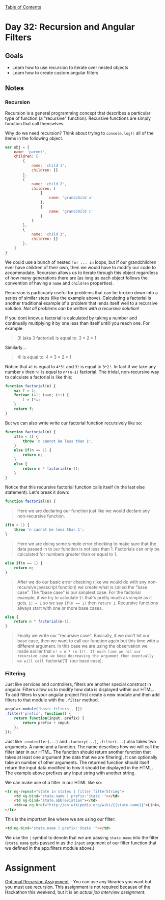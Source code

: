 [Table of Contents](/README.md)

# Day 32: Recursion and Angular Filters

## Goals
* Learn how to use recursion to iterate over nested objects
* Learn how to create custom angular filters

## Notes

### Recursion
Recursion is a general programming concept that describes a particular type of function (a "recursive" function). Recursive functions are simply function that call themselves.

Why do we need recursion? Think about trying to `console.log()` all of the items in the following object.

```js
var obj = {
	name: 'parent',
	children: [
		{
			name: 'child 1',
			children: []
		},
		{
			name: 'child 2',
			children: [
				{
					name: 'grandchild a'
				},
				{
					name: 'grandchild c'
				}
			]
		},
		{
			name: 'child 3',
			children: []
		},
	]
}
```

We could use a bunch of nested `for ... in` loops, but if our grandchildren ever have children of their own, then we would have to modify our code to accommodate. Recursion allows us to iterate through this object regardless of how many generations there are (as long as each object follows the convention of having a `name` and `children` properties).

Recursion is particuarly useful for problems that can be broken down into a series of similar steps (like the example above). Calculating a factorial is another traditional example of a problem that lends itself well to a recursive solution. *Not all problems can be written with a recursive solution!*

If you dont know, a factorial is calculated by taking a number and continually multiplying it by one less than itself untill you reach one. For example:

> 3! (aka 3 factorial) is equal to:
> 3 * 2 * 1

Similarly...

> 4! is equal to:
> 4 * 3 * 2 * 1

Notice that `4!` is equal to `4*3!` and `3!` is equal to `3*2!`. In fact if we take any number `n` then `n!` is equal to `n*(n-1)` factorial. The trivial, non-recursive way to calculate a factorial is like this:

```js
function factorial(n) {
	var f = 1;
	for(var i=1; i<=n; i++) {
		f = f*i;
	}
	return f;
}
```

But we can also write write our factorial function recursively like so:

```js
function factorial(n) {
	if(n < 1) {
		throw 'n cannot be less than 1';
	}
	else if(n == 1) {
		return n;
	}
	else {
		return n * factorial(n-1);
	}
}
```

Notice that this recursive factorial function calls itself (in the last else statement). Let's break it down:

```js
function factorial(n) {
```

> Here we are declaring our function just like we would declare any non-recursive function.

```js
if(n < 1) {
	throw 'n cannot be less than 1';
}
```

> Here we are doing some simple error checking to make sure that the data passed in to our function is not less than 1. Factorials can only be calculated for numbers greater than or equal to 1.

```js
else if(n == 1) {
	return n;
}
```

> After we do our basic error checking (like we would do with any non-recursive javascript function) we create what is called the "base case". The "base case" is our simplest case. For the factorial example, if we try to calculate `1!` that's pretty much as simple as it gets. `1! = 1` so we say `if(n == 1)` then `return 1`. Recursive functions always start with one or more base cases.

```js
else {
	return n * factorial(n-1);
}
```

> Finally we write our "recursive case". Basically, if we don't hit our base case, then we want to call our function again but this time with a different argument. In this case we are using the observation we made earlier that `n! = n * (n-1)!. If each time we hit our recursive case we keep decreasing the argument then eventually we will call `factorial(1)` (our base case).

### Filtering
Just like services and controllers, filters are another special construct in angular. Filters allow us to modify how data is displayed within our HTML. To add filters to your angular project first create a new module and then add filters to that module with the `.filter` method.

```js
angular.module('basic.filters', [])
.filter('prefix', function() {
	return function(input, prefix) {
		return prefix + input;
	};
});
```

Just like `.controller(...)` and `.factory(...)`, `.filter(...)` also takes two arguments. A name and a function. The name describes how we will call the filter later in our HTML. The function should return another function that takes at least one argument (the data that we are filtering). It can optionally take an number of other arguments. The returned function should itself return the input data modified to how it should be displayed in the HTML. The example above prefixes any input string with another string.


We can make use of a filter in our HTML like so:

```html
<tr ng-repeat="state in states | filter:filterString">
	<td ng-bind="state.name | prefix:'State '"></td>
	<td ng-bind="state.abbreviation"></td>
	<td><a ng-href="http://en.wikipedia.org/wiki/{{state.name}}">Link</a></td>
</tr>
```

This is the important line where we are using our filter:

```html
<td ng-bind="state.name | prefix:'State '"></td>
```

We use the `|` symbol to denote that we are passing `state.name` into the filter (`state.name` gets passed in as the `input` argument of our filter function that we defined in the app.filters module above.)

# Assignment
[Optional Recursion Assignment](https://github.com/hugeinc/NavExercise) - You can use any libraries you want but you must use recursion. This assignment is not required because of the Hackathon this weekend, but it is an *actual job interview assignment*.